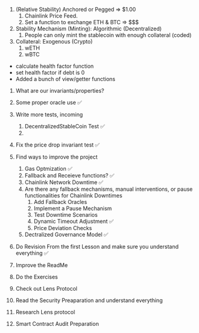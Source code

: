 1. (Relative Stability) Anchored or Pegged => $1.00
   1. Chainlink Price Feed.
   2. Set a function to exchange ETH & BTC => $$$
2. Stability Mechanism (Minting): Algorithmic (Decentralized)
   1. People can only mint the stablecoin with enough collateral (coded)
3. Collateral: Exogenous (Crypto)
    1. wETH
    2. wBTC

- calculate health factor function
- set health factor if debt is 0
- Added a bunch of view/getter functions

1. What are our invariants/properties?
   
1. Some proper oracle use ✅
2. Write more tests, incoming
   1. DecentralizedStableCoin Test ✅
   2. 
3. Fix the price drop invariant test ✅
4. Find ways to improve the project
   1. Gas Optmization ✅
   2. Fallback and Receieve functions? ✅
   3. Chainlink Network Downtime ✅
   4. Are there any fallback mechanisms, manual interventions, or pause functionalities for Chainlink Downtimes
      1. Add Fallback Oracles
      2. Implement a Pause Mechanism
      3. Test Downtime Scenarios
      4. Dynamic Timeout Adjustment ✅
      5. Price Deviation Checks
   5. Dectralized Governance Model ✅
5. Do Revision From the first Lesson and make sure you understand everything ✅
6. Improve the ReadMe
7. Do the Exercises
8. Check out Lens Protocol
9. Read the Security Preaparation and understand everything
10. Research Lens protocol
11. Smart Contract Audit Preparation